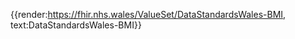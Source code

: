 <div class="warning"><span class="ImplementWarn"></span></div>

{{render:https://fhir.nhs.wales/ValueSet/DataStandardsWales-BMI, text:DataStandardsWales-BMI}}